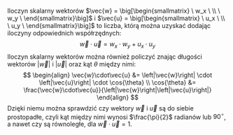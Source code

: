 Iloczyn skalarny wektorów $\vec{w} = \big[\begin{smallmatrix} \ w_x \ \\ \ w_y \ \end{smallmatrix}\big]$ i $\vec{u} = \big[\begin{smallmatrix} \ u_x \ \\ \ u_y \ \end{smallmatrix}\big]$ to liczba, którą można uzyskać dodając iloczyny odpowiednich współrzędnych: $$
\vec{w} \cdot \vec{u} = w_x \cdot w_y + u_x \cdot u_y$$Iloczyn skalarny wektorów można również policzyć znając długości wektorów $\left|\vec{w}\right|$ i $\left|\vec{u}\right|$ oraz kąt $\theta$ między nimi: $$
\begin{align}
\vec{w}\cdot\vec{u} &= \left|\vec{w}\right| \cdot \left|\vec{u}\right| \cdot \cos{\theta} \\
\cos{\theta} &= \frac{\vec{w}\cdot\vec{u}}{\left|\vec{w}\right|\left|\vec{u}\right|}
\end{align}
$$Dzięki niemu można sprawdzić czy wektory $\vec{w}$ i $\vec{u}$ są do siebie prostopadłe, czyli kąt między nimi wynosi $\frac{\pi}{2}$ radianów lub $90^{\circ}$, a nawet czy są równoległe, dla $\vec{w} \cdot \vec{u} = 1$.